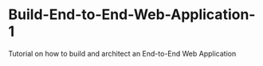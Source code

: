 # Build-End-to-End-Web-Application-1
Tutorial on how to build and architect an End-to-End Web Application
